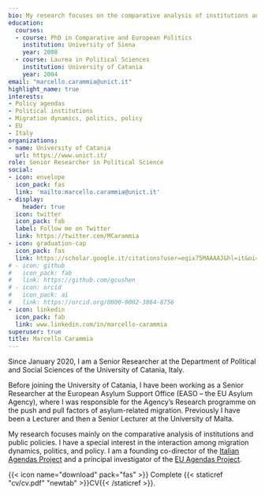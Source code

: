 ```yaml
---
bio: My research focuses on the comparative analysis of institutions and public policies, with special interest in the interaction between migration dynamics, politics, and policy.
education:
  courses:
  - course: PhD in Comparative and European Politics
    institution: University of Siena
    year: 2008
  - course: Laurea in Political Sciences
    institution: University of Catania
    year: 2004
email: "marcello.carammia@unict.it"
highlight_name: true
interests:
- Policy agendas
- Political institutions
- Migration dynamics, politics, policy
- EU
- Italy
organizations:
- name: University of Catania
  url: https://www.unict.it/
role: Senior Researcher in Political Science
social:
- icon: envelope
  icon_pack: fas
  link: 'mailto:marcello.carammia@unict.it'
- display:
    header: true
  icon: twitter
  icon_pack: fab
  label: Follow me on Twitter
  link: https://twitter.com/MCarammia
- icon: graduation-cap
  icon_pack: fas
  link: https://scholar.google.it/citations?user=eqix75MAAAAJ&hl=it&oi=ao
# - icon: github
#   icon_pack: fab
#   link: https://github.com/gcushen
# - icon: orcid
#   icon_pack: ai
#   link: https://orcid.org/0000-0002-3864-8756
- icon: linkedin
  icon_pack: fab
  link: www.linkedin.com/in/marcello-carammia
superuser: true
title: Marcello Carammia
---
```


Since January 2020, I am a Senior Researcher at the Department of Political and Social Sciences of the University of Catania, Italy.

Before joining the University of Catania, I have been working as a Senior Researcher at the European Asylum Support Office (EASO – the EU Asylum Agency), where I was responsible for the Agency’s Research programme on the push and pull factors of asylum-related migration. Previously I have been a Lecturer and then a Senior Lecturer at the University of Malta.

My research focuses mainly on the comparative analysis of institutions and public policies. I have a special interest in the interaction among migration dynamics, politics, and policy. I am a founding co-director of the [Italian Agendas Project](http://www.comparativeagendas.net/italy) and a principal investigator of the [EU Agendas Project](http://www.comparativeagendas.net/eu).

{{< icon name="download" pack="fas" >}} Complete {{< staticref "cv/cv.pdf" "newtab" >}}CV{{< /staticref >}}.
